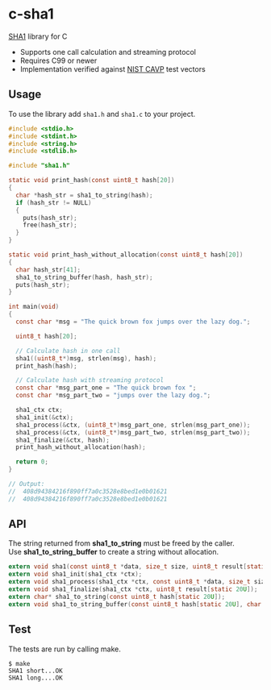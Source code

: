 # c-sha1

[SHA1](https://en.wikipedia.org/wiki/SHA-1) library for C

- Supports one call calculation and streaming protocol
- Requires C99 or newer
- Implementation verified against [NIST CAVP](https://csrc.nist.gov/Projects/Cryptographic-Algorithm-Validation-Program/Secure-Hashing) test vectors

## Usage
To use the library add `sha1.h` and `sha1.c` to your project.

```c
#include <stdio.h>
#include <stdint.h>
#include <string.h>
#include <stdlib.h>

#include "sha1.h"

static void print_hash(const uint8_t hash[20])
{
  char *hash_str = sha1_to_string(hash);
  if (hash_str != NULL)
  {
    puts(hash_str);
    free(hash_str);
  }
}

static void print_hash_without_allocation(const uint8_t hash[20])
{
  char hash_str[41];
  sha1_to_string_buffer(hash, hash_str);
  puts(hash_str);
}

int main(void)
{
  const char *msg = "The quick brown fox jumps over the lazy dog.";

  uint8_t hash[20];

  // Calculate hash in one call
  sha1((uint8_t*)msg, strlen(msg), hash);
  print_hash(hash);

  // Calculate hash with streaming protocol
  const char *msg_part_one = "The quick brown fox ";
  const char *msg_part_two = "jumps over the lazy dog.";

  sha1_ctx ctx;
  sha1_init(&ctx);
  sha1_process(&ctx, (uint8_t*)msg_part_one, strlen(msg_part_one));
  sha1_process(&ctx, (uint8_t*)msg_part_two, strlen(msg_part_two));
  sha1_finalize(&ctx, hash);
  print_hash_without_allocation(hash);

  return 0;
}

// Output:
//  408d94384216f890ff7a0c3528e8bed1e0b01621
//  408d94384216f890ff7a0c3528e8bed1e0b01621
```

## API
The string returned from **sha1_to_string** must be freed by the caller.
<br>Use **sha1_to_string_buffer** to create a string without allocation.

```c
extern void sha1(const uint8_t *data, size_t size, uint8_t result[static 20U]);
extern void sha1_init(sha1_ctx *ctx);
extern void sha1_process(sha1_ctx *ctx, const uint8_t *data, size_t size);
extern void sha1_finalize(sha1_ctx *ctx, uint8_t result[static 20U]);
extern char* sha1_to_string(const uint8_t hash[static 20U]);
extern void sha1_to_string_buffer(const uint8_t hash[static 20U], char dst[static 41U]);
```

## Test
The tests are run by calling make.

```shell
$ make
SHA1 short...OK
SHA1 long....OK
```
